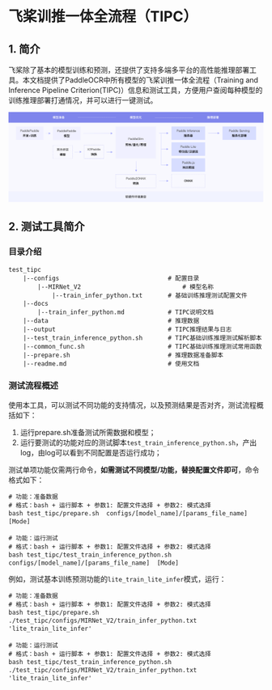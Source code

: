 # 飞桨训推一体全流程（TIPC）

## 1. 简介

飞桨除了基本的模型训练和预测，还提供了支持多端多平台的高性能推理部署工具。本文档提供了PaddleOCR中所有模型的飞桨训推一体全流程（Training and Inference Pipeline Criterion(TIPC)）信息和测试工具，方便用户查阅每种模型的训练推理部署打通情况，并可以进行一键测试。

[![img](https://github.com/PaddlePaddle/PaddleOCR/raw/dygraph/test_tipc/docs/guide.png)](https://github.com/PaddlePaddle/PaddleOCR/blob/dygraph/test_tipc/docs/guide.png)

## 2. 测试工具简介

### 目录介绍

```
test_tipc
    |--configs                              # 配置目录
        |--MIRNet_V2                            # 模型名称
            |--train_infer_python.txt       # 基础训练推理测试配置文件
    |--docs
        |--train_infer_python.md            # TIPC说明文档
    |--data                                 # 推理数据
    |--output                               # TIPC推理结果与日志
    |--test_train_inference_python.sh       # TIPC基础训练推理测试解析脚本
    |--common_func.sh                       # TIPC基础训练推理测试常用函数
    |--prepare.sh                           # 推理数据准备脚本
    |--readme.md                            # 使用文档
```

### 测试流程概述

使用本工具，可以测试不同功能的支持情况，以及预测结果是否对齐，测试流程概括如下：

1. 运行prepare.sh准备测试所需数据和模型；
2. 运行要测试的功能对应的测试脚本`test_train_inference_python.sh`，产出log，由log可以看到不同配置是否运行成功；

测试单项功能仅需两行命令，**如需测试不同模型/功能，替换配置文件即可**，命令格式如下：

```shell
# 功能：准备数据
# 格式：bash + 运行脚本 + 参数1: 配置文件选择 + 参数2: 模式选择
bash test_tipc/prepare.sh  configs/[model_name]/[params_file_name]  [Mode]

# 功能：运行测试
# 格式：bash + 运行脚本 + 参数1: 配置文件选择 + 参数2: 模式选择
bash test_tipc/test_train_inference_python.sh configs/[model_name]/[params_file_name]  [Mode]
```

例如，测试基本训练预测功能的`lite_train_lite_infer`模式，运行：

```shell
# 功能：准备数据
# 格式：bash + 运行脚本 + 参数1: 配置文件选择 + 参数2: 模式选择
bash test_tipc/prepare.sh ./test_tipc/configs/MIRNet_V2/train_infer_python.txt 'lite_train_lite_infer'

# 功能：运行测试
# 格式：bash + 运行脚本 + 参数1: 配置文件选择 + 参数2: 模式选择
bash test_tipc/test_train_inference_python.sh ./test_tipc/configs/MIRNet_V2/train_infer_python.txt 'lite_train_lite_infer'
```